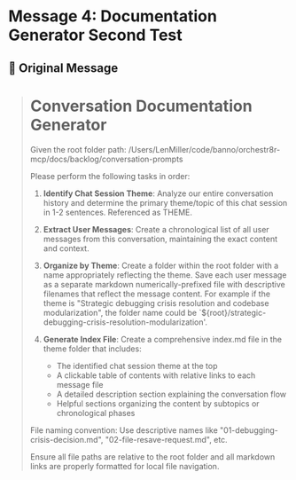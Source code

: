 # Message 4: Documentation Generator Second Test

## 📝 **Original Message**
> # Conversation Documentation Generator
> 
> Given the root folder path: /Users/LenMiller/code/banno/orchestr8r-mcp/docs/backlog/conversation-prompts
> 
> Please perform the following tasks in order:
> 
> 1. **Identify Chat Session Theme**: Analyze our entire conversation history and determine the primary theme/topic of this chat session in 1-2 sentences. Referenced as THEME.
> 
> 2. **Extract User Messages**: Create a chronological list of all user messages from this conversation, maintaining the exact content and context.
> 
> 3. **Organize by Theme**: Create a folder within the root folder with a name appropriately reflecting the theme. Save each user message as a separate markdown numerically-prefixed file with descriptive filenames that reflect the message content.
>    For example if the theme is "Strategic debugging crisis resolution and codebase modularization", the folder name could be `${root}/strategic-debugging-crisis-resolution-modularization'.
> 
> 4. **Generate Index File**: Create a comprehensive index.md file in the theme folder that includes:
>    - The identified chat session theme at the top
>    - A clickable table of contents with relative links to each message file
>    - A detailed description section explaining the conversation flow
>    - Helpful sections organizing the content by subtopics or chronological phases
> 
> File naming convention: Use descriptive names like "01-debugging-crisis-decision.md", "02-file-resave-request.md", etc.
> 
> Ensure all file paths are relative to the root folder and all markdown links are properly formatted for local file navigation.